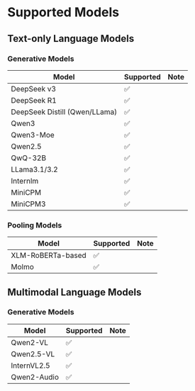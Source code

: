 # Supported Models

## Text-only Language Models

### Generative Models
| Model | Supported | Note |
|-------|-----------|------|
| DeepSeek v3 | ✅ | |
| DeepSeek R1 | ✅ | |
| DeepSeek Distill (Qwen/LLama) | ✅ | |
| Qwen3 | ✅ | |
| Qwen3-Moe | ✅ | |
| Qwen2.5 | ✅ | |
| QwQ-32B | ✅ | |
| LLama3.1/3.2 | ✅ | |
| Internlm | ✅ | |
| MiniCPM | ✅ | |
| MiniCPM3 | ✅ | |

### Pooling Models
| Model | Supported | Note |
|-------|---------|------|
| XLM-RoBERTa-based | ✅ |  |
| Molmo | ✅ |  |


## Multimodal Language Models

### Generative Models
| Model | Supported | Note |
|-------|-----------|------|
| Qwen2-VL | ✅ | |
| Qwen2.5-VL | ✅ | |
| InternVL2.5 | ✅ | |
| Qwen2-Audio | ✅ |  |
